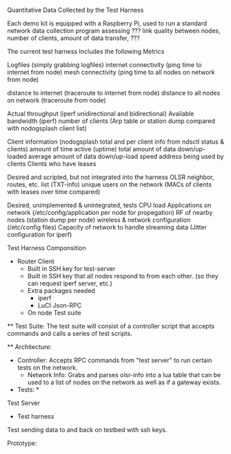Quantitative Data Collected by the Test Harness

Each demo kit is equipped with a Raspberry Pi, used to run a standard network data collection program assessing ??? link quality between nodes, number of clients, amount of data transfer, ???

The current test harness Includes the following Metrics

Logfiles (simply grabbing logfiles)
 internet connectivity (ping time to internet from node)
 mesh connectivity (ping time to all nodes on network from node)
 
 distance to internet (traceroute to internet from node)
 distance to all nodes on network (traceroute from node)
 
 Actual throughput (iperf unidirectional and bidirectional)
 Available bandwidth (iperf)
 number of clients (Arp table or station dump compared with nodogsplash client list)

Client information (nodogsplash  total and per client  info from ndsctl status & clients)
 amount of time active (uptime)
 total amount of data down/up-loaded
 average amount of data  down/up-load speed
 address being used by clients
 Clients who have leases

Desired and scripted, but not integrated into the harness
 OLSR neighbor, routes, etc. list (TXT-info)
 unique users on the network (MACs of clients with leases over time compared)

Desired, unimplemented & unintegrated, tests
 CPU load
 Applications on network (/etc/config/application per node for propegation)
 RF of nearby nodes (station dump per node)
 wireless & network configuration (/etc/config files)
 Capacity of network to handle streaming data (Jitter configuration for iperf)




Test Harness Componsition

* Router Client
  * Built in SSH key for test-server
  * Built in SSH key that all nodes respond to from each other. (so they can request iperf server, etc.)
  * Extra packages needed
    * iperf
    * LuCI Json-RPC
  * On node Test suite

** Test Suite:
The test suite will consist of a controller script that accepts commands and calls a series of test scripts.

** Architecture:

  * Controller: Accepts RPC commands from "test server" to run certain tests on the network.
    * Network Info: Grabs and parses olsr-info into a lua table that can be used to  a list of nodes on the network as well as if a gateway exists.
  * Tests:
    * 

Test Server
  * Test harness



Test sending data to and back on testbed with ssh keys.

Prototype:
